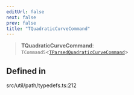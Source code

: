 ```yaml
---
editUrl: false
next: false
prev: false
title: "TQuadraticCurveCommand"
---
```


> **TQuadraticCurveCommand**: `TCommand5`\<[`TParsedQuadraticCurveCommand`](/api/namespaces/util/type-aliases/tparsedquadraticcurvecommand/)\>

## Defined in

src/util/path/typedefs.ts:212
